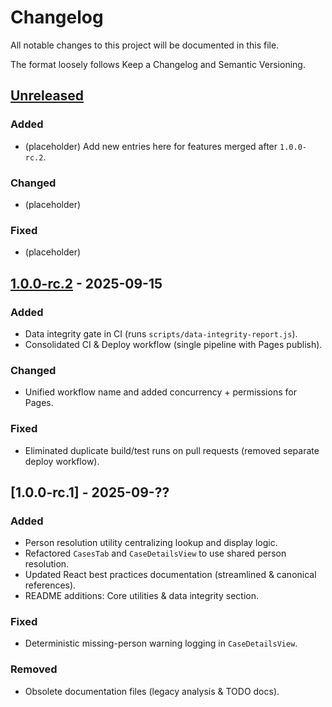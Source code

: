 # Changelog

All notable changes to this project will be documented in this file.

The format loosely follows Keep a Changelog and Semantic Versioning.

## [Unreleased]

### Added

- (placeholder) Add new entries here for features merged after `1.0.0-rc.2`.

### Changed

- (placeholder)

### Fixed

- (placeholder)

## [1.0.0-rc.2] - 2025-09-15

### Added

- Data integrity gate in CI (runs `scripts/data-integrity-report.js`).
- Consolidated CI & Deploy workflow (single pipeline with Pages publish).

### Changed

- Unified workflow name and added concurrency + permissions for Pages.

### Fixed

- Eliminated duplicate build/test runs on pull requests (removed separate deploy workflow).

## [1.0.0-rc.1] - 2025-09-??

### Added

- Person resolution utility centralizing lookup and display logic.
- Refactored `CasesTab` and `CaseDetailsView` to use shared person resolution.
- Updated React best practices documentation (streamlined & canonical references).
- README additions: Core utilities & data integrity section.

### Fixed

- Deterministic missing-person warning logging in `CaseDetailsView`.

### Removed

- Obsolete documentation files (legacy analysis & TODO docs).

[Unreleased]: https://github.com/Skigim/nightingale-cms/compare/v1.0.0-rc.2...HEAD
[1.0.0-rc.2]: https://github.com/Skigim/nightingale-cms/compare/v1.0.0-rc.1...v1.0.0-rc.2
